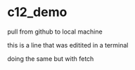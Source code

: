 # c12_demo
pull from github to local machine

this is a line that was editited in a terminal

doing the same but with fetch


